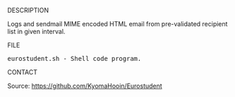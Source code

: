 
DESCRIPTION

Logs and sendmail MIME encoded HTML email from pre-validated recipient list in given interval.

FILE

<pre>
eurostudent.sh - Shell code program.
</pre>

CONTACT

Source: https://github.com/KyomaHooin/Eurostudent

